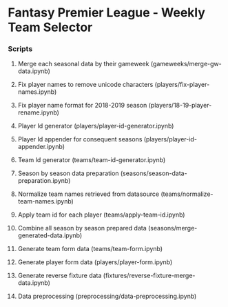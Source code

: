 # Fantasy Premier League - Weekly Team Selector

### Scripts
1. Merge each seasonal data by their gameweek (gameweeks/merge-gw-data.ipynb)
2. Fix player names to remove unicode characters (players/fix-player-names.ipynb)
3. Fix player name format for 2018-2019 season (players/18-19-player-rename.ipynb)

4. Player Id generator (players/player-id-generator.ipynb)
5. Player Id appender for consequent seasons (players/player-id-appender.ipynb)
6. Team Id generator (teams/team-id-generator.ipynb)

7. Season by season data preparation (seasons/season-data-preparation.ipynb)

8. Normalize team names retrieved from datasource (teams/normalize-team-names.ipynb)
9. Apply team id for each player (teams/apply-team-id.ipynb)

10. Combine all season by season prepared data (seasons/merge-generated-data.ipynb)

11. Generate team form data (teams/team-form.ipynb)
12. Generate player form data (players/player-form.ipynb)
13. Generate reverse fixture data (fixtures/reverse-fixture-merge-data.ipynb)

14. Data preprocessing (preprocessing/data-preprocessing.ipynb)
